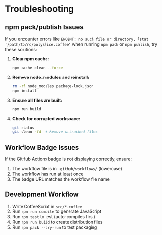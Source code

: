 # Troubleshooting

## npm pack/publish Issues

If you encounter errors like `ENOENT: no such file or directory, lstat '/path/to/rc/polyslice.coffee'` when running `npm pack` or `npm publish`, try these solutions:

1. **Clear npm cache:**
   ```bash
   npm cache clean --force
   ```

2. **Remove node_modules and reinstall:**
   ```bash
   rm -rf node_modules package-lock.json
   npm install
   ```

3. **Ensure all files are built:**
   ```bash
   npm run build
   ```

4. **Check for corrupted workspace:**
   ```bash
   git status
   git clean -fd  # Remove untracked files
   ```

## Workflow Badge Issues

If the GitHub Actions badge is not displaying correctly, ensure:

1. The workflow file is in `.github/workflows/` (lowercase)
2. The workflow has run at least once
3. The badge URL matches the workflow file name

## Development Workflow

1. Write CoffeeScript in `src/*.coffee`
2. Run `npm run compile` to generate JavaScript
3. Run `npm test` to test (auto-compiles first)
4. Run `npm run build` to create distribution files
5. Run `npm pack --dry-run` to test packaging